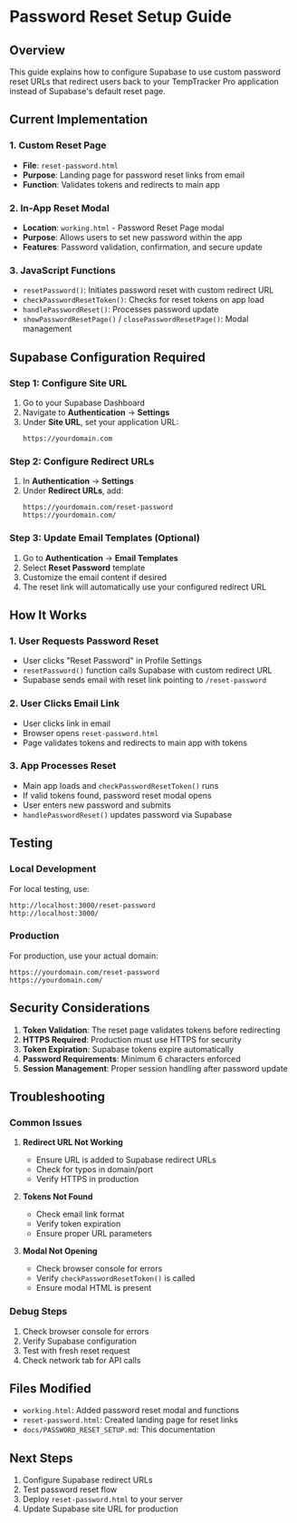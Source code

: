 # Password Reset Setup Guide

## Overview
This guide explains how to configure Supabase to use custom password reset URLs that redirect users back to your TempTracker Pro application instead of Supabase's default reset page.

## Current Implementation

### 1. Custom Reset Page
- **File**: `reset-password.html`
- **Purpose**: Landing page for password reset links from email
- **Function**: Validates tokens and redirects to main app

### 2. In-App Reset Modal
- **Location**: `working.html` - Password Reset Page modal
- **Purpose**: Allows users to set new password within the app
- **Features**: Password validation, confirmation, and secure update

### 3. JavaScript Functions
- `resetPassword()`: Initiates password reset with custom redirect URL
- `checkPasswordResetToken()`: Checks for reset tokens on app load
- `handlePasswordReset()`: Processes password update
- `showPasswordResetPage()` / `closePasswordResetPage()`: Modal management

## Supabase Configuration Required

### Step 1: Configure Site URL
1. Go to your Supabase Dashboard
2. Navigate to **Authentication** → **Settings**
3. Under **Site URL**, set your application URL:
   ```
   https://yourdomain.com
   ```

### Step 2: Configure Redirect URLs
1. In **Authentication** → **Settings**
2. Under **Redirect URLs**, add:
   ```
   https://yourdomain.com/reset-password
   https://yourdomain.com/
   ```

### Step 3: Update Email Templates (Optional)
1. Go to **Authentication** → **Email Templates**
2. Select **Reset Password** template
3. Customize the email content if desired
4. The reset link will automatically use your configured redirect URL

## How It Works

### 1. User Requests Password Reset
- User clicks "Reset Password" in Profile Settings
- `resetPassword()` function calls Supabase with custom redirect URL
- Supabase sends email with reset link pointing to `/reset-password`

### 2. User Clicks Email Link
- User clicks link in email
- Browser opens `reset-password.html`
- Page validates tokens and redirects to main app with tokens

### 3. App Processes Reset
- Main app loads and `checkPasswordResetToken()` runs
- If valid tokens found, password reset modal opens
- User enters new password and submits
- `handlePasswordReset()` updates password via Supabase

## Testing

### Local Development
For local testing, use:
```
http://localhost:3000/reset-password
http://localhost:3000/
```

### Production
For production, use your actual domain:
```
https://yourdomain.com/reset-password
https://yourdomain.com/
```

## Security Considerations

1. **Token Validation**: The reset page validates tokens before redirecting
2. **HTTPS Required**: Production must use HTTPS for security
3. **Token Expiration**: Supabase tokens expire automatically
4. **Password Requirements**: Minimum 6 characters enforced
5. **Session Management**: Proper session handling after password update

## Troubleshooting

### Common Issues

1. **Redirect URL Not Working**
   - Ensure URL is added to Supabase redirect URLs
   - Check for typos in domain/port
   - Verify HTTPS in production

2. **Tokens Not Found**
   - Check email link format
   - Verify token expiration
   - Ensure proper URL parameters

3. **Modal Not Opening**
   - Check browser console for errors
   - Verify `checkPasswordResetToken()` is called
   - Ensure modal HTML is present

### Debug Steps

1. Check browser console for errors
2. Verify Supabase configuration
3. Test with fresh reset request
4. Check network tab for API calls

## Files Modified

- `working.html`: Added password reset modal and functions
- `reset-password.html`: Created landing page for reset links
- `docs/PASSWORD_RESET_SETUP.md`: This documentation

## Next Steps

1. Configure Supabase redirect URLs
2. Test password reset flow
3. Deploy `reset-password.html` to your server
4. Update Supabase site URL for production 